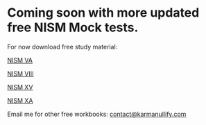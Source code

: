# Coming soon with more updated free NISM Mock tests.

For now download free study material:

[NISM VA](https://drive.google.com/file/d/1ySWO6nG8bPI7-Pb6Ovh_n67y6wq1273i/view?usp=drivesdk)

[NISM VIII](https://drive.google.com/file/d/1ifPd-MS8FLCqRQBtHrPIcBCgltRk1oeQ/view?usp=drivesdk)

[NISM XV](https://drive.google.com/file/d/1ZBCYRI8egLfbpb1d0LxAhHyAaZ0GNh6n/view?usp=drivesdk)

[NISM XA](https://drive.google.com/file/d/1YGhy9KUT9CUAhQRtBtaJ3ApBBY3kyQRr/view?usp=drivesdk)

Email me for other free workbooks: contact@karmanullify.com

